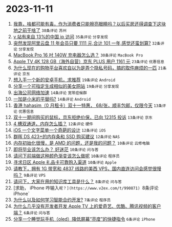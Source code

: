 # 2023-11-11

1. [我靠，啥都可能有毒，作为消费者只能擦亮眼睛吗？以后买房还得调查下这块地之前干啥了](https://www.v2ex.com/t/990854) `38条评论` `苏州`
1. [v 站有来自 13%的中国 ip 访问](https://www.v2ex.com/t/990864) `35条评论` `分享发现`
1. [突然发现阿里云盘 11 年会员只要 1111 元,合计 101 一年,感觉还蛮划算?](https://www.v2ex.com/t/990893) `32条评论` `分享发现`
1. [MacBook Pro 16 吋 140W 充电器怎么选？](https://www.v2ex.com/t/990869) `30条评论` `MacBook Pro`
1. [Apple TV 4K 128 GB（海外自营）京东 PLUS 用户 1161 元](https://www.v2ex.com/t/990858) `23条评论` `优惠信息`
1. [为什么现在的购物平台喜欢自以为是弄个隐私号码，搞的取件麻烦的一匹](https://www.v2ex.com/t/990890) `21条评论` `京东`
1. [想入手一个新的安卓手机，求推荐](https://www.v2ex.com/t/990883) `19条评论` `Android`
1. [分享一个可指定生成相似的美女网站](https://www.v2ex.com/t/990856) `19条评论` `分享发现`
1. [出海公司网络加速](https://www.v2ex.com/t/990862) `14条评论` `宽带症候群`
1. [一加是小米的平替吗?](https://www.v2ex.com/t/990857) `14条评论` `Android`
1. [香港 hahasim（0 月租卡）双十一特惠， 68/张，顺丰包邮，仅限今天](https://www.v2ex.com/t/990927) `13条评论` `优惠信息`
1. [双十一期间购买的鼠标，京东拒绝价保，已向 12315 投诉](https://www.v2ex.com/t/990870) `13条评论` `京东`
1. [4 槽双通道，内存怎么插？](https://www.v2ex.com/t/990891) `12条评论` `硬件`
1. [iOS 一个文字菜单一个奇葩的设计](https://www.v2ex.com/t/990872) `12条评论` `iOS`
1. [群晖 DS 423+的内存条和 SSD 购买建议](https://www.v2ex.com/t/990853) `12条评论` `NAS`
1. [内存初始化很慢，是 AMD 的问题，还是我的问题？](https://www.v2ex.com/t/990910) `10条评论` `云修电脑`
1. [即将毕业该怎么办？ 好迷茫](https://www.v2ex.com/t/990904) `10条评论` `问与答`
1. [请问下前端做这种颜色渐变该怎么做呢](https://www.v2ex.com/t/990881) `10条评论` `程序员`
1. [寻求日区 Apple 礼品卡可靠购入渠道](https://www.v2ex.com/t/990865) `10条评论` `Apple`
1. [请教下，拥有 1G 带宽和 4837 线路的美西 VPS，国内直连访问会感觉很慢吗？](https://www.v2ex.com/t/990886) `9条评论` `VPS`
1. [请问下，大家在用的知识库工具是什么？](https://www.v2ex.com/t/990924) `8条评论` `问与答`
1. [求助， iPhone 咋输入`呢？](https://www.v2ex.com/t/990871) `8条评论` `iPhone`
1. [为什么以及如何学习智能合约开发?](https://www.v2ex.com/t/990887) `7条评论` `程序员`
1. [为什么几乎没有开发者开发 Apple TV 上的爱奇艺、优酷、腾讯视频的客户端？](https://www.v2ex.com/t/990905) `6条评论` `问与答`
1. [分享一个睡觉玩手机（oled）降低屏幕“亮度”的快捷指令](https://www.v2ex.com/t/990885) `6条评论` `iPhone`
